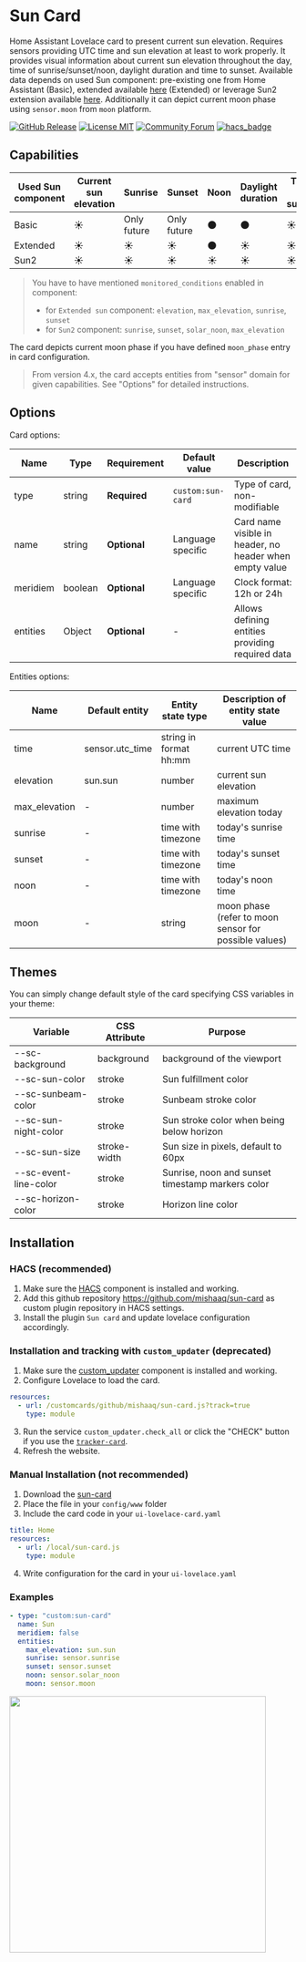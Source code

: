 # Sun Card

Home Assistant Lovelace card to present current sun elevation. Requires sensors providing UTC time and sun elevation at least to work properly.
It provides visual information about current sun elevation throughout the day, time of sunrise/sunset/noon, daylight duration and time to sunset. Available data depends on used Sun component: pre-existing one from Home Assistant (Basic), extended available [here](https://github.com/pnbruckner/homeassistant-config/blob/master/docs/sun.md) (Extended) or leverage Sun2 extension available [here](https://github.com/pnbruckner/ha-sun2). Additionally it can depict current moon phase using `sensor.moon` from `moon` platform.

[![GitHub Release][releases-shield]][releases]
[![License MIT][license-shield]](LICENSE.md)
[![Community Forum][forum-shield]](https://community.home-assistant.io/t/lovelace-sun-card/109489)
[![hacs_badge](https://img.shields.io/badge/HACS-Custom-orange.svg?style=for-the-badge)](https://github.com/custom-components/hacs)

## Capabilities

| Used Sun component | Current sun elevation | Sunrise     | Sunset      | Noon       | Daylight duration | Time to sunset |
| ------------------ | --------------------- | ----------- | ----------- | ---------- | ----------------- | -------------- |
| Basic              | :sunny:               | Only future | Only future | :new_moon: | :new_moon:        | :sunny:        |
| Extended           | :sunny:               | :sunny:     | :sunny:     | :new_moon: | :sunny:           | :sunny:        |
| Sun2               | :sunny:               | :sunny:     | :sunny:     | :sunny:    | :sunny:           | :sunny:        |

> You have to have mentioned `monitored_conditions` enabled in component:
> * for `Extended sun` component: `elevation`, `max_elevation`, `sunrise`, `sunset`
> * for `Sun2` component: `sunrise`, `sunset`, `solar_noon`, `max_elevation`

The card depicts current moon phase if you have defined `moon_phase` entry in card configuration.

> From version 4.x, the card accepts entities from "sensor" domain for given capabilities. See "Options" for detailed instructions.

## Options

Card options:

| Name     | Type    | Requirement  | Default value     | Description                                              |
| -------- | ------- | ------------ | ----------------- | -------------------------------------------------------- |
| type     | string  | **Required** | `custom:sun-card` | Type of card, non-modifiable                             |
| name     | string  | **Optional** | Language specific | Card name visible in header, no header when empty value  |
| meridiem | boolean | **Optional** | Language specific | Clock format: 12h or 24h                                 |
| entities | Object  | **Optional** | -                 | Allows defining entities providing required data         |

Entities options:

| Name          | Default entity  | Entity state type      | Description of entity state value                     |
| ------------- | --------------- | ---------------------- | ----------------------------------------------------- |
| time          | sensor.utc_time | string in format hh:mm | current UTC time                                      |
| elevation     | sun.sun         | number                 | current sun elevation                                 |
| max_elevation | -               | number                 | maximum elevation today                               |
| sunrise       | -               | time with timezone     | today's sunrise time                                  |
| sunset        | -               | time with timezone     | today's sunset time                                   |
| noon          | -               | time with timezone     | today's noon time                                     |
| moon          | -               | string                 | moon phase (refer to moon sensor for possible values) |

## Themes

You can simply change default style of the card specifying CSS variables in your theme:

| Variable              | CSS Attribute | Purpose                                          |
| --------------------- | ------------- | ------------------------------------------------ |
| --sc-background       | background    | background of the viewport                       |
| --sc-sun-color        | stroke        | Sun fulfillment color                            |
| --sc-sunbeam-color    | stroke        | Sunbeam stroke color                             |
| --sc-sun-night-color  | stroke        | Sun stroke color when being below horizon        |
| --sc-sun-size         | stroke-width  | Sun size in pixels, default to 60px              |
| --sc-event-line-color | stroke        | Sunrise, noon and sunset timestamp markers color |
| --sc-horizon-color    | stroke        | Horizon line color                               |

## Installation

### HACS (recommended)

1. Make sure the [HACS](https://github.com/custom-components/hacs) component is installed and working.
2. Add this github repository https://github.com/mishaaq/sun-card as custom plugin repository in HACS settings.
3. Install the plugin `Sun card` and update lovelace configuration accordingly.

### Installation and tracking with `custom_updater` (deprecated)

1. Make sure the [custom_updater](https://github.com/custom-components/custom_updater) component is installed and working.
2. Configure Lovelace to load the card.

```yaml
resources:
  - url: /customcards/github/mishaaq/sun-card.js?track=true
    type: module
```

3. Run the service `custom_updater.check_all` or click the "CHECK" button if you use the [`tracker-card`](https://github.com/custom-cards/tracker-card).
4. Refresh the website.

### Manual Installation (not recommended)

1. Download the [sun-card](https://github.com/mishaaq/sun-card/releases/download/v4.0/sun-card.js)
2. Place the file in your `config/www` folder
3. Include the card code in your `ui-lovelace-card.yaml`

```yaml
title: Home
resources:
  - url: /local/sun-card.js
    type: module
```

4. Write configuration for the card in your `ui-lovelace.yaml`

### Examples

```yaml
- type: "custom:sun-card"
  name: Sun
  meridiem: false
  entities:
    max_elevation: sun.sun
    sunrise: sensor.sunrise
    sunset: sensor.sunset
    noon: sensor.solar_noon
    moon: sensor.moon
```

<img src="https://raw.githubusercontent.com/mishaaq/sun-card/master/images/showcase.png" width="450px"/>

[forum-shield]: https://img.shields.io/badge/community-forum-brightgreen.svg?style=for-the-badge
[forum]: https://community.home-assistant.io/t/lovelace-sun-card/109489
[license-shield]: https://img.shields.io/github/license/mishaaq/sun-card.svg?style=for-the-badge
[releases-shield]: https://img.shields.io/github/release/mishaaq/sun-card.svg?style=for-the-badge
[releases]: https://github.com/mishaaq/sun-card/releases
